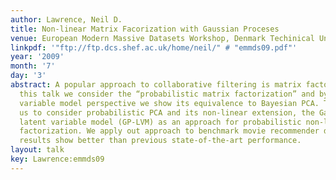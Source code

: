 ```yaml
---
author: Lawrence, Neil D.
title: Non-linear Matrix Facorization with Gaussian Proceses
venue: European Modern Massive Datasets Workshop, Denmark Techinical University, Copenhagen
linkpdf: '"ftp://ftp.dcs.shef.ac.uk/home/neil/" # "emmds09.pdf"'
year: '2009'
month: '7'
day: '3'
abstract: A popular approach to collaborative filtering is matrix factorization. In
  this talk we consider the “probabilistic matrix factorization” and by taking a latent
  variable model perspective we show its equivalence to Bayesian PCA. This inspires
  us to consider probabilistic PCA and its non-linear extension, the Gaussian process
  latent variable model (GP-LVM) as an approach for probabilistic non-linear matrix
  factorization. We apply out approach to benchmark movie recommender data sets. The
  results show better than previous state-of-the-art performance.
layout: talk
key: Lawrence:emmds09
---
```

